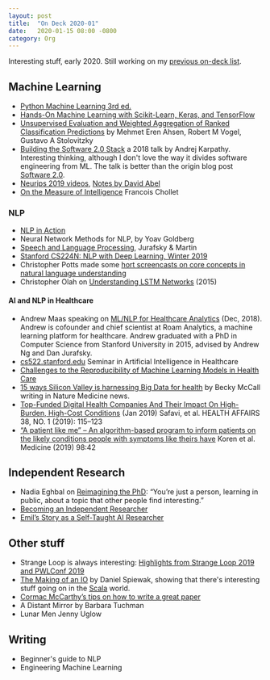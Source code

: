 ```yaml
---
layout: post
title:  "On Deck 2020-01"
date:   2020-01-15 08:00 -0800
category: Org
---
```


Interesting stuff, early 2020. Still working on my [previous on-deck list](/2019-11-13/on-deck.html).


## Machine Learning

 * [Python Machine Learning 3rd ed.](https://www.packtpub.com/data/python-machine-learning-third-edition)
 * [Hands-On Machine Learning with Scikit-Learn, Keras, and TensorFlow](https://github.com/ageron/handson-ml2)
 * [Unsupervised Evaluation and Weighted Aggregation of Ranked Classification Predictions](http://jmlr.org/papers/v20/18-094.html) by Mehmet Eren Ahsen, Robert M Vogel, Gustavo A Stolovitzky
 * [Building the Software 2.0 Stack](https://www.youtube.com/watch?v=zywIvINSlaI) a 2018 talk by Andrej Karpathy. Interesting thinking, although I don't love the way it divides software engineering from ML. The talk is better than the origin blog post [Software 2.0](https://medium.com/@karpathy/software-2-0-a64152b37c35).
 * [Neurips 2019 videos](https://slideslive.com/neurips#!feed=popular), [Notes by David Abel](https://david-abel.github.io/notes/neurips_2019.pdf)
 * [On the Measure of Intelligence](https://arxiv.org/abs/1911.01547) Francois Chollet

### NLP

 * [NLP in Action](https://github.com/totalgood/nlpia)
 * Neural Network Methods for NLP, by Yoav Goldberg
 * [Speech and Language Processing](https://web.stanford.edu/~jurafsky/slp3/), Jurafsky & Martin
 * [Stanford CS224N: NLP with Deep Learning, Winter 2019](http://web.stanford.edu/class/cs224n/)
 * Christopher Potts made some [hort screencasts on core concepts in natural language understanding](https://web.stanford.edu/~cgpotts/talks.html)
 * Christopher Olah on [Understanding LSTM Networks](https://colah.github.io/posts/2015-08-Understanding-LSTMs/) (2015)

#### AI and NLP in Healthcare

 * Andrew Maas speaking on [ML/NLP for Healthcare Analytics](https://roamanalytics.com/2018/12/04/andrew-maas-in-stanfords-seminar-in-artificial-intelligence-in-healthcare/) (Dec, 2018). Andrew is cofounder and chief scientist at Roam Analytics, a machine learning platform for healthcare. Andrew graduated with a PhD in Computer Science from Stanford University in 2015, advised by Andrew Ng and Dan Jurafsky.
 * [cs522.stanford.edu](http://cs522.stanford.edu/) Seminar in Artificial Intelligence in Healthcare
 * [Challenges to the Reproducibility of Machine Learning Models in Health Care](https://jamanetwork.com/journals/jama/fullarticle/2758612)
 * [15 ways Silicon Valley is harnessing Big Data for health](https://www.nature.com/articles/s41591-019-0708-8) by Becky McCall writing in Nature Medicine news.
 * [Top-Funded Digital Health Companies And Their Impact On High-Burden, High-Cost Conditions](https://www.healthaffairs.org/doi/10.1377/hlthaff.2018.05081) (Jan 2019) Safavi, et al. HEALTH AFFAIRS 38, NO. 1 (2019): 115–123
 * [“A patient like me” – An algorithm-based program to inform patients on the likely conditions people with symptoms like theirs have](http://dx.doi.org/10.1097/MD.0000000000017596) Koren et al. Medicine (2019) 98:42


## Independent Research

* Nadia Eghbal on [Reimagining the PhD](https://nadiaeghbal.com/phd): “You’re just a person, learning in public, about a topic that other people find interesting.”
* [Becoming an Independent Researcher](https://medium.com/@andreas_madsen/becoming-an-independent-researcher-and-getting-published-in-iclr-with-spotlight-c93ef0b39b8b)
* [Emil’s Story as a Self-Taught AI Researcher](https://blog.floydhub.com/emils-story-as-a-self-taught-ai-researcher/)


## Other stuff

* Strange Loop is always interesting: [Highlights from Strange Loop 2019 and PWLConf 2019](https://www.twosigma.com/insights/article/tech-stew-highlights-from-strange-loop-2019-and-pwlconf-2019/)
* [The Making of an IO](https://www.signifytechnology.com/blog/2019/10/the-making-of-an-io-by-daniel-spiewak) by Daniel Spiewak, showing that there's interesting stuff going on in the [Scala](https://scala.epfl.ch/) world.
* [Cormac McCarthy’s tips on how to write a great paper](https://www.nature.com/articles/d41586-019-02918-5)
* A Distant Mirror by Barbara Tuchman
* Lunar Men Jenny Uglow

## Writing

 * Beginner's guide to NLP
 * Engineering Machine Learning


